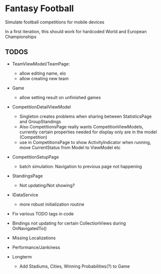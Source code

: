 # Fantasy Football

Simulate football competitions for mobile devices

In a first iteration, this should work for hardcoded World and European Championships

## TODOS

- TeamViewModel/TeamPage:
	- allow editing name, elo
	- allow creating new team
	
- Game
	- allow setting result on unfinished games
	
- CompetitionDetailViewModel
	- Singleton creates problems when sharing between StatisticsPage and GroupStandings
	- Also CompetitionsPage really wants CompetitionViewModels, currently certain properties needed for display only are in the model (Competition)
	- use in CompetitionsPage to show ActivityIndicator when running, move CurrentStatus from Model to ViewModel etc

- CompetitionSetupPage
	- batch simulation: Navigation to previous page not happening

- StandingsPage
	- Not updating/Not showing?

- IDataService
	- more robust initialization routine
	
- Fix various TODO tags in code
- Bindings not updating for certain CollectionViews during OnNavigatedTo()

- Missing Localizations
- Performance/Jankiness

- Longterm
	- Add Stadiums, Cities, Winning Probabilities(?) to Game
